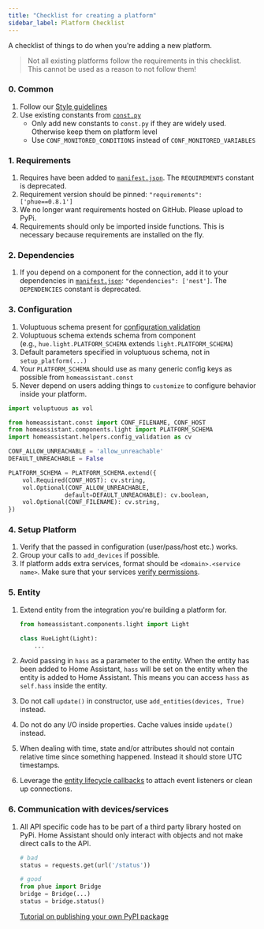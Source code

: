 ```yaml
---
title: "Checklist for creating a platform"
sidebar_label: Platform Checklist
---
```


A checklist of things to do when you're adding a new platform.

> Not all existing platforms follow the requirements in this checklist. This cannot be used as a reason to not follow them!

### 0. Common

 1. Follow our [Style guidelines](development_guidelines.md)
 2. Use existing constants from [`const.py`](https://github.com/home-assistant/home-assistant/blob/dev/homeassistant/const.py)
    * Only add new constants to `const.py` if they are widely used. Otherwise keep them on platform level
    * Use `CONF_MONITORED_CONDITIONS` instead of `CONF_MONITORED_VARIABLES`

### 1. Requirements

 1. Requires have been added to [`manifest.json`](creating_integration_manifest.md). The `REQUIREMENTS` constant is deprecated.
 2. Requirement version should be pinned: `"requirements": ['phue==0.8.1']`
 3. We no longer want requirements hosted on GitHub. Please upload to PyPi.
 4. Requirements should only be imported inside functions. This is necessary because requirements are installed on the fly.

### 2. Dependencies

 1. If you depend on a component for the connection, add it to your dependencies in [`manifest.json`](creating_integration_manifest.md): `"dependencies": ['nest']`. The `DEPENDENCIES` constant is deprecated.

### 3. Configuration

 1. Voluptuous schema present for [configuration validation](development_validation.md)
 2. Voluptuous schema extends schema from component<br>(e.g., `hue.light.PLATFORM_SCHEMA` extends `light.PLATFORM_SCHEMA`)
 3. Default parameters specified in voluptuous schema, not in `setup_platform(...)`
 4. Your `PLATFORM_SCHEMA` should use as many generic config keys as possible from `homeassistant.const`
 5. Never depend on users adding things to `customize` to configure behavior inside your platform.

```python
import voluptuous as vol

from homeassistant.const import CONF_FILENAME, CONF_HOST
from homeassistant.components.light import PLATFORM_SCHEMA
import homeassistant.helpers.config_validation as cv

CONF_ALLOW_UNREACHABLE = 'allow_unreachable'
DEFAULT_UNREACHABLE = False

PLATFORM_SCHEMA = PLATFORM_SCHEMA.extend({
    vol.Required(CONF_HOST): cv.string,
    vol.Optional(CONF_ALLOW_UNREACHABLE,
                default=DEFAULT_UNREACHABLE): cv.boolean,
    vol.Optional(CONF_FILENAME): cv.string,
})
```

### 4. Setup Platform

 1. Verify that the passed in configuration (user/pass/host etc.) works.
 2. Group your calls to `add_devices` if possible.
 3. If platform adds extra services, format should be `<domain>.<service name>`. Make sure that your services [verify permissions](auth_permissions.md#checking-permissions).

### 5. Entity

 1. Extend entity from the integration you're building a platform for.

    ```python
    from homeassistant.components.light import Light

    class HueLight(Light):
        ...
    ```

 2. Avoid passing in `hass` as a parameter to the entity. When the entity has been added to Home Assistant, `hass` will be set on the entity when the entity is added to Home Assistant. This means you can access `hass` as `self.hass` inside the entity.
 3. Do not call `update()` in constructor, use `add_entities(devices, True)` instead.
 4. Do not do any I/O inside properties. Cache values inside `update()` instead.
 5. When dealing with time, state and/or attributes should not contain relative time since something happened. Instead it should store UTC timestamps.
 6. Leverage the [entity lifecycle callbacks](entity_index.md#lifecycle-hooks) to attach event listeners or clean up connections.

### 6. Communication with devices/services

 1. All API specific code has to be part of a third party library hosted on PyPi. Home Assistant should only interact with objects and not make direct calls to the API.

    ```python
    # bad
    status = requests.get(url('/status'))

    # good
    from phue import Bridge
    bridge = Bridge(...)
    status = bridge.status()
    ```

    [Tutorial on publishing your own PyPI package](https://jeffknupp.com/blog/2013/08/16/open-sourcing-a-python-project-the-right-way/)
